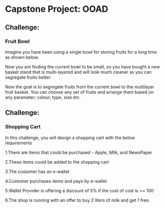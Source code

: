 # Capstone Project: OOAD

## Challenge: 

### Fruit Bowl

Imagine you have been using a single bowl for storing fruits for a long time as shown below.


Now you are finding the current bowl to be small, so you have bought a new basket stand that is multi-layered and will look much cleaner as you can segregate fruits better.

Now the goal is to segregate fruits from the current bowl to the multilayer fruit basket. You can choose any set of fruits and arrange them based on any parameter; colour, type, size etc.

## **Challenge:**

### Shopping Cart

In this challenge, you will design a shopping cart with the below requirements

1.There are items that could be purchased - Apple, Milk, and NewsPaper

2.These items could be added to the shopping cart

3.The customer has an e-wallet

4.Customer purchases items and pays by e-wallet

5.Wallet Provider is offering a discount of 5% if the cost of cost is >= 100

6.The shop is running with an offer to buy 2 liters of milk and get 1 free.